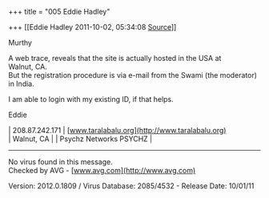 +++
title = "005 Eddie Hadley"

+++
[[Eddie Hadley	2011-10-02, 05:34:08 [Source](https://groups.google.com/g/samskrita/c/N2YKIS1Sgi0)]]



Murthy

A web trace, reveals that the site is actually hosted in the USA at  
Walnut, CA.  
But the registration procedure is via e-mail from the Swami (the moderator)  
in India.

I am able to login with my existing ID, if that helps.

Eddie

  
\| 208.87.242.171 \| [www.taralabalu.org](http://www.taralabalu.org)  
\| Walnut, CA \| \| Psychz Networks PSYCHZ \|

  
-----  
No virus found in this message.  
Checked by AVG - [www.avg.com](http://www.avg.com)  

Version: 2012.0.1809 / Virus Database: 2085/4532 - Release Date: 10/01/11

